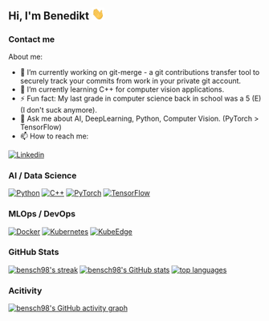 ## Hi, I'm Benedikt <img src="https://raw.githubusercontent.com/ABSphreak/ABSphreak/master/gifs/Hi.gif" width="25px">

### Contact me

About me:
- 🔭 I’m currently working on git-merge - a git contributions transfer tool to securely track your commits from work in your private git account.
- 🌱 I’m currently learning C++ for computer vision applications.
- ⚡ Fun fact: My last grade in computer science back in school was a 5 (E) (I don't suck anymore).
- 💬 Ask me about AI, DeepLearning, Python, Computer Vision. (PyTorch > TensorFlow)
- 📫 How to reach me:

[![Linkedin](https://img.shields.io/badge/linkedin-%230077B5.svg?&style=for-the-badge&logo=linkedin&logoColor=white)](https://www.linkedin.com/in/benedikt-scheffler/)

<!-- Skills -->

### AI / Data Science

[![Python](https://img.shields.io/badge/python-4B8BBE.svg?&style=for-the-badge&logo=python&logoColor=FFD43B)](https://www.python.org)
[![C++](https://img.shields.io/badge/c++-5E97D0.svg?&style=for-the-badge&logo=c++&logoColor=5E97D0)](https://cplusplus.com)
[![PyTorch](https://img.shields.io/badge/pytorch-262626.svg?&style=for-the-badge&logo=pytorch&logoColor=ee4c2c)](https://pytorch.org)
[![TensorFlow](https://img.shields.io/badge/tensorflow-ffffff.svg?&style=for-the-badge&logo=tensorflow&logoColor=FFA800)](https://www.tensorflow.org)


### MLOps / DevOps

[![Docker](https://img.shields.io/badge/docker-0db7ed.svg?&style=for-the-badge&logo=docker&logoColor=ffffff)](https://www.docker.com)
[![Kubernetes](https://img.shields.io/badge/kubernetes-ffffff.svg?&style=for-the-badge&logo=kubernetes&logoColor=0444bc)](https://kubernetes.io)
[![KubeEdge](https://img.shields.io/badge/kubeedge-ffffff.svg?&style=for-the-badge&logo=kubernetes&logoColor=0444bc)](https://kubeedge.io/en)


### GitHub Stats

[![bensch98's streak](https://github-readme-streak-stats.herokuapp.com/?user=bensch98&theme=radical&show)](https://github.com/DenverCoder1/github-readme-streak-stats)
[![bensch98's GitHub stats](https://github-readme-stats.vercel.app/api?username=bensch98&count_private=true&show_icons=true&theme=radical&show)](https://github.com/jstrieb/github-stats)
[![top languages](https://github-readme-stats.vercel.app/api/top-langs/?username=bensch98&layout=compact&show_icons=true&theme=radical&show)](https://github.com/jstrieb/github-stats)


### Acitivity

[![bensch98's GitHub activity graph](https://activity-graph.herokuapp.com/graph?username=bensch98&theme=dracula)](https://github.com/ashutosh00710/github-readme-activity-graph)
